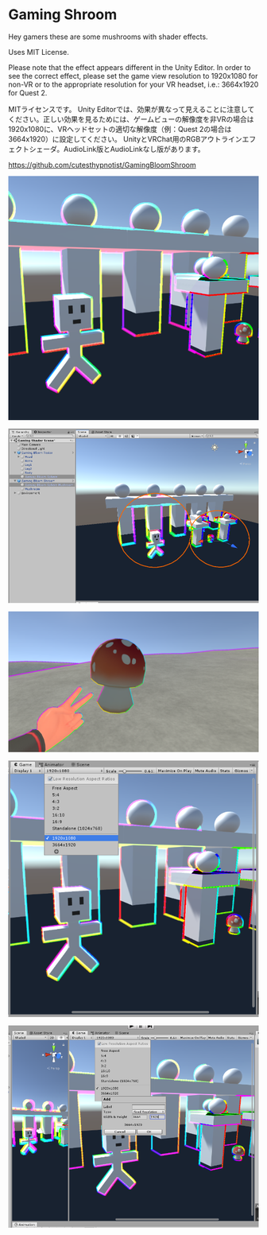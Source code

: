 # Gaming Shroom
Hey gamers these are some mushrooms with shader effects.

Uses MIT License.

Please note that the effect appears different in the Unity Editor. In order to see the correct effect, please set the game view resolution to 1920x1080 for non-VR or to the appropriate resolution for your VR headset, i.e.: 3664x1920 for Quest 2. 



MITライセンスです。
Unity Editorでは、効果が異なって見えることに注意してください。正しい効果を見るためには、ゲームビューの解像度を非VRの場合は1920x1080に、VRヘッドセットの適切な解像度（例：Quest 2の場合は3664x1920）に設定してください。
UnityとVRChat用のRGBアウトラインエフェクトシェーダ。AudioLink版とAudioLinkなし版があります。

https://github.com/cutesthypnotist/GamingBloomShroom


![img](./Images/1.png)

![img](./Images/2.png)

![img](./Images/3.png)

![img](./Images/4.png)

![img](./Images/5.png)



